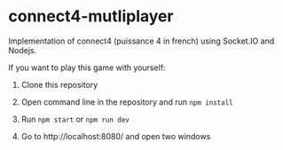 # connect4-mutliplayer
Implementation of connect4 (puissance 4 in french) using Socket.IO and Nodejs. 

If you want to play this game with yourself: 

1. Clone this repository

2. Open command line in the repository and run `npm install`

3. Run `npm start` or `npm run dev`

4. Go to http://localhost:8080/ and open two windows
